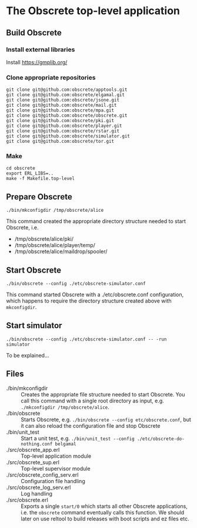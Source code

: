 # The Obscrete top-level application

## Build Obscrete

### Install external libraries

Install https://gmplib.org/

### Clone appropriate repositories

```
git clone git@github.com:obscrete/apptools.git
git clone git@github.com:obscrete/elgamal.git
git clone git@github.com:obscrete/jsone.git
git clone git@github.com:obscrete/mail.git
git clone git@github.com:obscrete/mpa.git
git clone git@github.com:obscrete/obscrete.git
git clone git@github.com:obscrete/pki.git
git clone git@github.com:obscrete/player.git
git clone git@github.com:obscrete/rstar.git
git clone git@github.com:obscrete/simulator.git
git clone git@github.com:obscrete/tor.git
```

### Make

```
cd obscrete
export ERL_LIBS=..
make -f Makefile.top-level
```

## Prepare Obscrete

`./bin/mkconfigdir /tmp/obscrete/alice`

This command created the appropriate directory structure needed to
start Obscrete, i.e.

* /tmp/obscrete/alice/pki/
* /tmp/obscrete/alice/player/temp/
* /tmp/obscrete/alice/maildrop/spooler/

## Start Obscrete

`./bin/obscrete --config ./etc/obscrete-simulator.conf`

This command started Obscrete with a ./etc/obscrete.conf configuration,
which happens to require the directory structure created above with
`mkconfigdir`.

## Start simulator

`./bin/obscrete --config ./etc/obscrete-simulator.conf -- -run simulator`

To be explained...

## Files

<dl>
  <dt>./bin/mkconfigdir</dt>
  <dd>Creates the appropriate file structure needed to start Obscrete. You call this command with a single root directory as input, e.g. <code>./mkconfigdir /tmp/obscrete/alice</code>.</dd>
  <dt>./bin/obscrete</dt>
  <dd>Starts Obscrete, e.g. <code>./bin/obscrete --config etc/obscrete.conf</code>, but it can also reload the configuration file and stop Obscrete</dd>
  <dt>./bin/unit_test</dt>
  <dd>Start a unit test, e.g. <code>./bin/unit_test --config ./etc/obscrete-do-nothing.conf belgamal</code>
  <dt>./src/obscrete_app.erl</dt>
  <dd>Top-level application module</dd>
  <dt>./src/obscrete_sup.erl</dt>
  <dd>Top-level supervisor module</dd>
  <dt>./src/obscrete_config_serv.erl</dt>
  <dd>Configuration file handling</dd>
  <dt>./src/obscrete_log_serv.erl</dt>
  <dd>Log handling</dd>
  <dt>./src/obscrete.erl</dt>
  <dd>Exports a single <code>start/0</code> which starts all other Obscrete applications, i.e. the <code>obscrete</code> command eventually calls this function. We should later on use reltool to build releases with boot scripts and ez files etc.</dd>
</dl>
